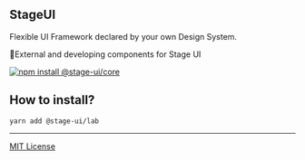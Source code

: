 <div>
    <h2>
        <b>StageUI</b>
    </h2>
    <p>Flexible UI Framework declared by your own Design System.</p>
    <p>🧪External and developing components for Stage UI</p>
    <a href="https://stageui.project1.io">
        <img alt="npm install @stage-ui/core" src="https://img.shields.io/npm/v/@stage-ui/core?style=flat-square&logo=visual-studio-code&label=Documentation&color=blue">
    </a>
</div>

## How to install?

```
yarn add @stage-ui/lab
```

***
[MIT License](https://github.com/pt-one/StageUI/blob/master/LICENSE)